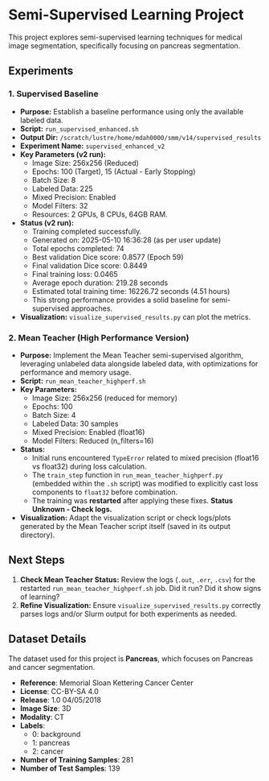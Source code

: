 # Semi-Supervised Learning Project

This project explores semi-supervised learning techniques for medical image segmentation, specifically focusing on pancreas segmentation.

## Experiments

### 1. Supervised Baseline

*   **Purpose:** Establish a baseline performance using only the available labeled data.
*   **Script:** `run_supervised_enhanced.sh`
*   **Output Dir:** `/scratch/lustre/home/mdah0000/smm/v14/supervised_results`
*   **Experiment Name:** `supervised_enhanced_v2`
*   **Key Parameters (v2 run):**
    *   Image Size: 256x256 (Reduced)
    *   Epochs: 100 (Target), 15 (Actual - Early Stopping)
    *   Batch Size: 8
    *   Labeled Data: 225
    *   Mixed Precision: Enabled
    *   Model Filters: 32
    *   Resources: 2 GPUs, 8 CPUs, 64GB RAM.
*   **Status (v2 run):**
    *   Training completed successfully.
    *   Generated on: 2025-05-10 16:36:28 (as per user update)
    *   Total epochs completed: 74
    *   Best validation Dice score: 0.8577 (Epoch 59)
    *   Final validation Dice score: 0.8449
    *   Final training loss: 0.0465
    *   Average epoch duration: 219.28 seconds
    *   Estimated total training time: 16226.72 seconds (4.51 hours)
    *   This strong performance provides a solid baseline for semi-supervised approaches.
*   **Visualization:** `visualize_supervised_results.py` can plot the metrics.

### 2. Mean Teacher (High Performance Version)

*   **Purpose:** Implement the Mean Teacher semi-supervised algorithm, leveraging unlabeled data alongside labeled data, with optimizations for performance and memory usage.
*   **Script:** `run_mean_teacher_highperf.sh`
*   **Key Parameters:**
    *   Image Size: 256x256 (reduced for memory)
    *   Epochs: 100
    *   Batch Size: 4
    *   Labeled Data: 30 samples
    *   Mixed Precision: Enabled (float16)
    *   Model Filters: Reduced (n_filters=16)
*   **Status:**
    *   Initial runs encountered `TypeError` related to mixed precision (float16 vs float32) during loss calculation.
    *   The `train_step` function in `run_mean_teacher_highperf.py` (embedded within the `.sh` script) was modified to explicitly cast loss components to `float32` before combination.
    *   The training was **restarted** after applying these fixes. **Status Unknown - Check logs.**
*   **Visualization:** Adapt the visualization script or check logs/plots generated by the Mean Teacher script itself (saved in its output directory).

## Next Steps

1.  **Check Mean Teacher Status:** Review the logs (`.out`, `.err`, `.csv`) for the restarted `run_mean_teacher_highperf.sh` job. Did it run? Did it show signs of learning?
2.  **Refine Visualization:** Ensure `visualize_supervised_results.py` correctly parses logs and/or Slurm output for both experiments as needed.

## Dataset Details

The dataset used for this project is **Pancreas**, which focuses on Pancreas and cancer segmentation.

*   **Reference**: Memorial Sloan Kettering Cancer Center
*   **License**: CC-BY-SA 4.0
*   **Release**: 1.0 04/05/2018
*   **Image Size**: 3D
*   **Modality**: CT
*   **Labels**:
    *   0: background
    *   1: pancreas
    *   2: cancer
*   **Number of Training Samples**: 281
*   **Number of Test Samples**: 139
